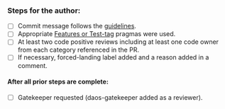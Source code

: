 ### Steps for the author:

* [ ] Commit message follows the [guidelines](https://daosio.atlassian.net/wiki/spaces/DC/pages/11133911069/Commit+Comments).
* [ ] Appropriate [Features or Test-tag](https://daosio.atlassian.net/wiki/spaces/DC/pages/10984259629/Test+Tags) pragmas were used.
* [ ] At least two code positive reviews including at least one code owner from each category referenced in the PR.
* [ ] If necessary, forced-landing label added and a reason added in a comment.

#### After all prior steps are complete:
* [ ] Gatekeeper requested (daos-gatekeeper added as a reviewer).
